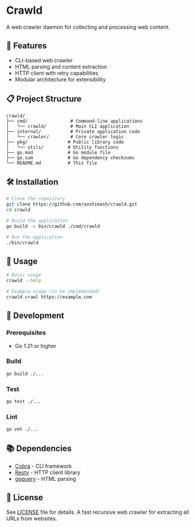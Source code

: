 # Crawld

A web crawler daemon for collecting and processing web content.

## 🚀 Features

- CLI-based web crawler
- HTML parsing and content extraction
- HTTP client with retry capabilities
- Modular architecture for extensibility

## 📋 Project Structure

```
crawld/
├── cmd/                # Command-line applications
│   └── crawld/         # Main CLI application
├── internal/           # Private application code
│   └── crawler/        # Core crawler logic
├── pkg/               # Public library code
│   └── utils/         # Utility functions
├── go.mod             # Go module file
├── go.sum             # Go dependency checksums
└── README.md          # This file
```

## 🛠 Installation

```bash
# Clone the repository
git clone https://github.com/aoshimash/crawld.git
cd crawld

# Build the application
go build -o bin/crawld ./cmd/crawld

# Run the application
./bin/crawld
```

## 🎯 Usage

```bash
# Basic usage
crawld --help

# Example usage (to be implemented)
crawld crawl https://example.com
```

## 🧪 Development

### Prerequisites

- Go 1.21 or higher

### Build

```bash
go build ./...
```

### Test

```bash
go test ./...
```

### Lint

```bash
go vet ./...
```

## 📚 Dependencies

- [Cobra](https://github.com/spf13/cobra) - CLI framework
- [Resty](https://github.com/go-resty/resty) - HTTP client library
- [goquery](https://github.com/PuerkitoBio/goquery) - HTML parsing

## 📝 License

See [LICENSE](LICENSE) file for details.
A fast recursive web crawler for extracting all URLs from websites.
